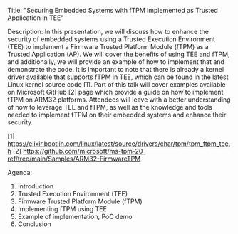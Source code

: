 Title: "Securing Embedded Systems with fTPM implemented as Trusted Application
in TEE"

Description: In this presentation, we will discuss how to enhance the security
of embedded systems using a Trusted Execution Environment (TEE) to implement a
Firmware Trusted Platform Module (fTPM) as a Trusted Application (AP). We will
cover the benefits of using TEE and fTPM, and additionally, we will provide an
example of how to implement that and demonstrate the code. It is important to
note that there is already a kernel driver available that supports fTPM in TEE,
which can be found in the latest Linux kernel source code [1]. Part of this talk
will cover examples available on Microsoft GitHub [2] page which provide a guide
on how to implement fTPM on ARM32 platforms. Attendees will leave with a better
understanding of how to leverage TEE and fTPM, as well as the knowledge and
tools needed to implement fTPM on their embedded systems and enhance their
security.

[1] https://elixir.bootlin.com/linux/latest/source/drivers/char/tpm/tpm_ftpm_tee.h
[2] https://github.com/microsoft/ms-tpm-20-ref/tree/main/Samples/ARM32-FirmwareTPM

Agenda:

1.  Introduction
2.  Trusted Execution Environment (TEE)
3.  Firmware Trusted Platform Module (fTPM)
4.  Implementing fTPM using TEE
5.  Example of implementation, PoC demo
6.  Conclusion
